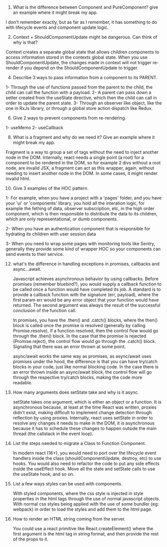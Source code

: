 1. What is the difference between Component and PureComponent? give an
   example where it might break my app.

  I don't remember exactly, but as far as I remember, it has something to do with lifecycle events and component update logic.

2. Context + ShouldComponentUpdate might be dangerous. Can think of why is
   that?

  Context creates a separate global state that allows children components to access information stored in the contexts global state.
  When you use ShouldComponentUpdate, the changes made in context will not trigger re-render if you depend on the ShouldComponentUpdate to trigger.

4. Describe 3 ways to pass information from a component to its PARENT.

  1- Through the use of functions passed from the parent to the child, the child can call the function with a payload.
  2- A parent can pass down a setter created from the useState directive, which then the child can call in order to update the parent state.
  3- Through an observer like object, like the one in RxJs library, or through a global store action dispatch like Redux.

6. Give 2 ways to prevent components from re-rendering.

  1- useMemo
  2- useCallback

8. What is a fragment and why do we need it? Give an example where it might
   break my app.

  Fragment is a way to group a set of tags without the need to inject another node in the DOM.
  Internally, react needs a single point (a root) for a component to be rendered in the DOM, so for example 2 divs without a root node, are invalid JSX,
  a fragment can act as this wrapper, again, without needing to insert another node in the DOM.
  In some cases, it might render invalid html.


10. Give 3 examples of the HOC pattern.

  1- For example, when you have a project with a 'pages' folder, and you have your 'ui' or 'components' library, you hold all the interation logic, for example
  the fething of data, observer subscription, etc, in the high order component, which is then responsible to distribute the data to its children, which are only
  representational, or dumb components.
  
  2- When you have an authentication component that is responsible for hydrating its children with user session data

  3- When you need to wrap some pages with monitoring tools like Sentry, generally they provide some kind of wrapper HOC so your components can send events to their service.

12. what's the difference in handling exceptions in promises, callbacks and
    async...await.

    Javascript achieves asynchronous behavior by using callbacks.
    Before promises (remember bluebird?), you would supply a callback function to be called once a function would have completed its job.
    A standard is to provide a callback function with the signature (err, payload), where the first param err would be any error object that your function would have returned.
    The second argument was always the result of the successful conclusion of the function call.

    In promises, you have the .then() and .catch() blocks, where the then() block is called once the promise is resolved (generally by calling Promise.resolve), if a function
    resolved, then the control flow would go through the .then() block. In the case that the promise is rejected (Promise.reject), the control flow would go through the .catch() block.
    Signaling that there was an error thrown at some point.

    async/await works the same way as promises, as async/await uses promises under the hood, the difference is that you can have try/catch blocks in your code,
    just like normal blocking code. In the case there is an error thrown inside an async/await block, the control flow will go through the respective try/catch blocks,
    making the code more readable.

13. How many arguments does setState take and why is it async.
    
    setState takes one argument, which is either an object or a function. It is asynchronous because, at least at the time React was written,
    proxies didn't exist, making difficult to implement change detection through reflection by using proxies. Internally, react uses setState in order to
    resolve any changes it needs to make in the DOM, it is asynchronous because it has to schedule these changes to happen outside the main thread (the callstack in the event loop).

14. List the steps needed to migrate a Class to Function Component.
    
    In modern react (16+), you would need to port over the lifecycle event handlers inside the class (shouldComponentUpdate, destroy, etc) to use hooks. You would also need to refactor
    the code to put any side effects inside the useEffect hook. Move all the state and setState calls to use the useState hook, and so on.

15. List a few ways styles can be used with components.

    With styled components, where the css style is injected in style properties in the html tags through the use of normal javascript objects.
    With normal css styles being applied with the use of some bundler (eg: webpack) in order to load the styles and add them to the html page.

16. How to render an HTML string coming from the server.
  
    You could use a react primitive like React.createElement() where the first argument is the html tag in string format, and then provide the rest of the props to it.
